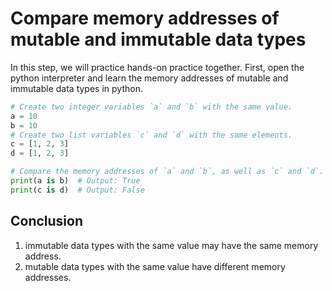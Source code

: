 # Compare memory addresses of mutable and immutable data types

In this step, we will practice hands-on practice together. First, open the python interpreter and learn the memory addresses of mutable and immutable data types in python.

```python
# Create two integer variables `a` and `b` with the same value.
a = 10
b = 10
# Create two list variables `c` and `d` with the same elements.
c = [1, 2, 3]
d = [1, 2, 3]

# Compare the memory addresses of `a` and `b`, as well as `c` and `d`.
print(a is b)  # Output: True 
print(c is d)  # Output: False 
```
## Conclusion
1. immutable data types with the same value may have the same memory address.
2. mutable data types with the same value have different memory addresses.

